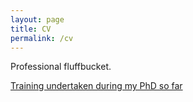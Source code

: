 ```yaml
---
layout: page
title: CV
permalink: /cv
---
```

Professional fluffbucket.

[Training undertaken during my PhD so far](/training)
